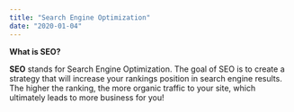 ```yaml
---
title: "Search Engine Optimization"
date: "2020-01-04"
---
```


**What is SEO?**

**SEO** stands for Search Engine Optimization. The goal of SEO is to create a strategy that will increase your rankings position in search engine results. The higher the ranking, the more organic traffic to your site, which ultimately leads to more business for you!
